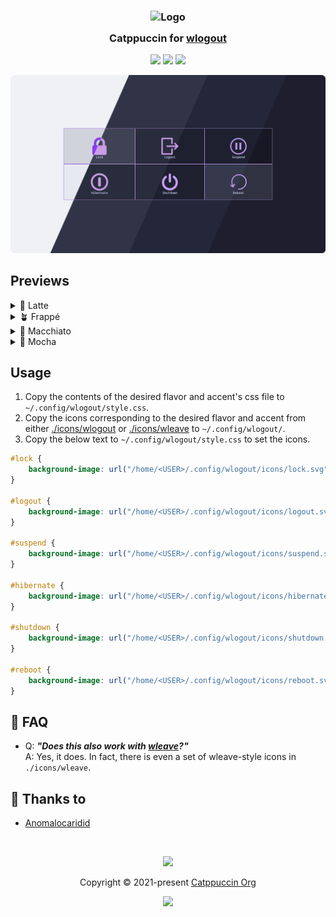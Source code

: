 <h3 align="center">
	<img src="https://raw.githubusercontent.com/catppuccin/catppuccin/main/assets/logos/exports/1544x1544_circle.png" width="100" alt="Logo"/><br/>
	<img src="https://raw.githubusercontent.com/catppuccin/catppuccin/main/assets/misc/transparent.png" height="30" width="0px"/>
	Catppuccin for <a href="https://github.com/ArtsyMacaw/wlogout">wlogout</a>
	<img src="https://raw.githubusercontent.com/catppuccin/catppuccin/main/assets/misc/transparent.png" height="30" width="0px"/>
</h3>

<p align="center">
	<a href="https://github.com/catppuccin/wlogout/stargazers"><img src="https://img.shields.io/github/stars/catppuccin/wlogout?colorA=363a4f&colorB=b7bdf8&style=for-the-badge"></a>
	<a href="https://github.com/catppuccin/wlogout/issues"><img src="https://img.shields.io/github/issues/catppuccin/wlogout?colorA=363a4f&colorB=f5a97f&style=for-the-badge"></a>
	<a href="https://github.com/catppuccin/wlogout/contributors"><img src="https://img.shields.io/github/contributors/catppuccin/wlogout?colorA=363a4f&colorB=a6da95&style=for-the-badge"></a>
</p>

<p align="center">
	<img src="./assets/preview.webp"/>
</p>

## Previews

<details>
<summary>🌻 Latte</summary>
<img src="./assets/latte.webp"/>
</details>
<details>
<summary>🪴 Frappé</summary>
<img src="./assets/frappe.webp"/>
</details>
<details>
<summary>🌺 Macchiato</summary>
<img src="./assets/macchiato.webp"/>
</details>
<details>
<summary>🌿 Mocha</summary>
<img src="./assets/mocha.webp"/>
</details>

## Usage

1. Copy the contents of the desired flavor and accent's css file to `~/.config/wlogout/style.css`.
2. Copy the icons corresponding to the desired flavor and accent from either [./icons/wlogout](./icons/wlogout) or [./icons/wleave](./icons/wleave) to `~/.config/wlogout/`.
3. Copy the below text to `~/.config/wlogout/style.css` to set the icons.
```css
#lock {
    background-image: url("/home/<USER>/.config/wlogout/icons/lock.svg");
}

#logout {
    background-image: url("/home/<USER>/.config/wlogout/icons/logout.svg");
}

#suspend {
    background-image: url("/home/<USER>/.config/wlogout/icons/suspend.svg");
}

#hibernate {
    background-image: url("/home/<USER>/.config/wlogout/icons/hibernate.svg");
}

#shutdown {
    background-image: url("/home/<USER>/.config/wlogout/icons/shutdown.svg");
}

#reboot {
    background-image: url("/home/<USER>/.config/wlogout/icons/reboot.svg");
}
```

<!-- The FAQ section is optional. Remove if needed.-->
## 🙋 FAQ

- Q: **_"Does this also work with [wleave](https://github.com/AMNatty/wleave)?"_**\
  A: Yes, it does. In fact, there is even a set of wleave-style icons in `./icons/wleave`.

## 💝 Thanks to

- [Anomalocaridid](https://github.com/Anomalocaridid)

&nbsp;

<p align="center">
	<img src="https://raw.githubusercontent.com/catppuccin/catppuccin/main/assets/footers/gray0_ctp_on_line.svg?sanitize=true" />
</p>

<p align="center">
	Copyright &copy; 2021-present <a href="https://github.com/catppuccin" target="_blank">Catppuccin Org</a>
</p>

<p align="center">
	<a href="https://github.com/catppuccin/catppuccin/blob/main/LICENSE"><img src="https://img.shields.io/static/v1.svg?style=for-the-badge&label=License&message=MIT&logoColor=d9e0ee&colorA=363a4f&colorB=b7bdf8"/></a>
</p>
